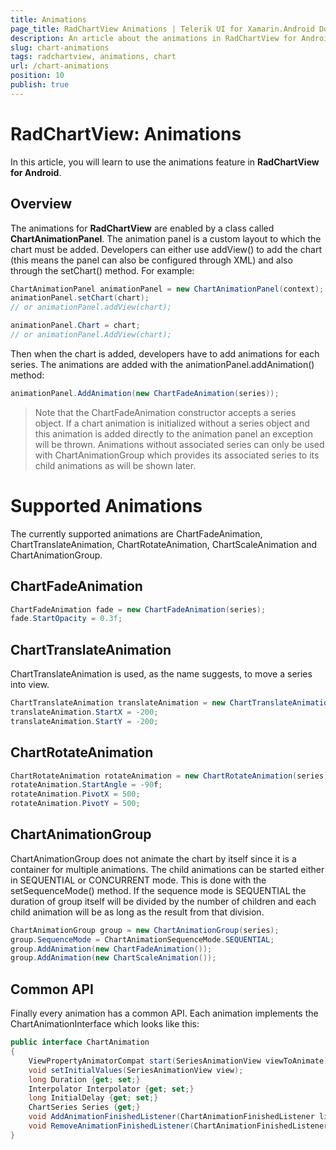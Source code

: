 ```yaml
---
title: Animations
page_title: RadChartView Animations | Telerik UI for Xamarin.Android Documentation
description: An article about the animations in RadChartView for Android. This article explains how to use the chart animations.
slug: chart-animations
tags: radchartview, animations, chart
url: /chart-animations
position: 10
publish: true
---
```


# RadChartView: Animations

In this article, you will learn to use the animations feature in **RadChartView for Android**.

## Overview

The animations for **RadChartView** are enabled by a class called **ChartAnimationPanel**. The animation panel is a custom layout to which the chart must be added.
Developers can either use addView() to add the chart (this means the panel can also be configured through XML) and also through the setChart() method. For example:

``` Java
ChartAnimationPanel animationPanel = new ChartAnimationPanel(context);
animationPanel.setChart(chart);
// or animationPanel.addView(chart);
```
```C#
animationPanel.Chart = chart;
// or animationPanel.AddView(chart);
```

Then when the chart is added, developers have to add animations for each series. The animations are added with the animationPanel.addAnimation() method:

```C#
animationPanel.AddAnimation(new ChartFadeAnimation(series));
```

>Note that the ChartFadeAnimation constructor accepts a series object. If a chart animation is initialized without a series object and this animation is
added directly to the animation panel an exception will be thrown. Animations without associated series can only be used with ChartAnimationGroup which
provides its associated series to its child animations as will be shown later.

# Supported Animations

The currently supported animations are ChartFadeAnimation, ChartTranslateAnimation, ChartRotateAnimation, ChartScaleAnimation and ChartAnimationGroup.

## ChartFadeAnimation


```C#
ChartFadeAnimation fade = new ChartFadeAnimation(series);
fade.StartOpacity = 0.3f;
```

## ChartTranslateAnimation

ChartTranslateAnimation is used, as the name suggests, to move a series into view.

```C#
ChartTranslateAnimation translateAnimation = new ChartTranslateAnimation(series);
translateAnimation.StartX = -200;
translateAnimation.StartY = -200;
``` 

## ChartRotateAnimation


```C#
ChartRotateAnimation rotateAnimation = new ChartRotateAnimation(series);
rotateAnimation.StartAngle = -90f;
rotateAnimation.PivotX = 500;
rotateAnimation.PivotY = 500;
```

## ChartAnimationGroup

ChartAnimationGroup does not animate the chart by itself since it is a container for multiple animations.
The child animations can be started either in SEQUENTIAL or CONCURRENT mode. This is done with the setSequenceMode() method.
If the sequence mode is SEQUENTIAL the duration of group itself will be divided by the number of children and each child animation
will be as long as the result from that division.


```C#
ChartAnimationGroup group = new ChartAnimationGroup(series);
group.SequenceMode = ChartAnimationSequenceMode.SEQUENTIAL;
group.AddAnimation(new ChartFadeAnimation());
group.AddAnimation(new ChartScaleAnimation());
```

## Common API

Finally every animation has a common API. Each animation implements the ChartAnimationInterface which looks like this:

```C#
public interface ChartAnimation
{
	ViewPropertyAnimatorCompat start(SeriesAnimationView viewToAnimate);
    void setInitialValues(SeriesAnimationView view);
    long Duration {get; set;}
    Interpolator Interpolator {get; set;}
    long InitialDelay {get; set;}
    ChartSeries Series {get;}
    void AddAnimationFinishedListener(ChartAnimationFinishedListener listener);
    void RemoveAnimationFinishedListener(ChartAnimationFinishedListener listener);
}
```
